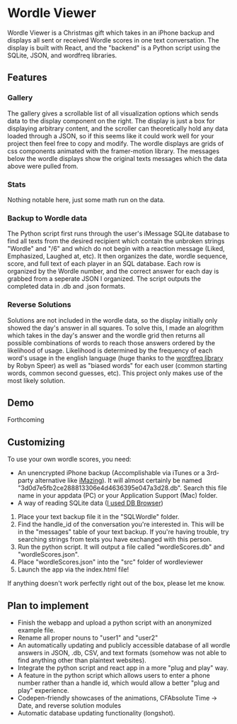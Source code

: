 # Wordle Viewer

Wordle Viewer is a Christmas gift which takes in an iPhone backup and displays all sent or received Wordle scores in one text conversation. The display is built with React, and the "backend" is a Python script using the SQLite, JSON, and wordfreq libraries. 

## Features

### Gallery
The gallery gives a scrollable list of all visualization options which sends data to the display component on the right. The display is just a box for displaying arbitrary content, and the scroller can theoretically hold any data loaded through a JSON, so if this seems like it could work well for your project then feel free to copy and modify.
The wordle displays are grids of css components animated with the framer-motion library. The messages below the wordle displays show the original texts messages which the data above were pulled from.

### Stats
Nothing notable here, just some math run on the data.

### Backup to Wordle data
The Python script first runs through the user's iMessage SQLite database to find all texts from the desired recipient which contain the unbroken strings "Wordle" and "/6" and which do not begin with a reaction message (Liked, Emphasized, Laughed at, etc). It then organizes the date, wordle sequence, score, and full text of each player in an SQL database. Each row is organized by the Wordle number, and the correct answer for each day is grabbed from a seperate JSON I organized. The script outputs the completed data in .db and .json formats.

### Reverse Solutions
Solutions are not included in the wordle data, so the display initially only showed the day's answer in all squares. To solve this, I made an alogrithm which takes in the day's answer and the wordle grid then returns all possible combinations of words to reach those answers ordered by the likelihood of usage. Likelihood is determined by the frequency of each word's usage in the english language (huge thanks to the [wordfreq library](https://pypi.org/project/wordfreq/) by Robyn Speer) as well as "biased words" for each user (common starting words, common second guesses, etc). This project only makes use of the most likely solution. 

## Demo

Forthcoming

## Customizing

To use your own wordle scores, you need:
* An unencrypted iPhone backup (Accomplishable via iTunes or a 3rd-party alternative like [iMazing](https://imazing.com/)). It will almost certainly be named "3d0d7e5fb2ce288813306e4d4636395e047a3d28.db". Search this file name in your appdata (PC) or your Application Support (Mac) folder.
* A way of reading SQLite data ([I used DB Browser](https://sqlitebrowser.org/))

1. Place your text backup file it in the "SQLWordle" folder.
2. Find the handle_id of the conversation you're interested in. This will be in the "messages" table of your text backup. If you're having trouble, try searching strings from texts you have exchanged with this person.
3. Run the python script. It will output a file called "wordleScores.db" and "wordleScores.json".
4. Place "wordleScores.json" into the "src" folder of wordleviewer
5. Launch the app via the index.html file!



If anything doesn't work perfectly right out of the box, please let me know. 


## Plan to implement

* Finish the webapp and upload a python script with an anonymized example file.
* Rename all proper nouns to "user1" and "user2"
*  An automatically updating and publicly accessible database of all wordle answers in JSON, .db, CSV, and text formats (somehow was not able to find anything other than plaintext websites).
* Integrate the python script and react app in a more "plug and play" way.
* A feature in the python script which allows users to enter a phone number rather than a handle id, which would allow a better "plug and play" experience.
* Codepen-friendly showcases of the animations, CFAbsolute Time -> Date, and reverse solution modules
* Automatic database updating functionality (longshot).
